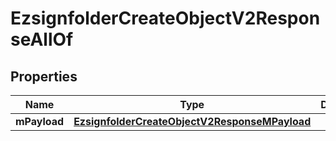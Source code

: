 

# EzsignfolderCreateObjectV2ResponseAllOf

## Properties

Name | Type | Description | Notes
------------ | ------------- | ------------- | -------------
**mPayload** | [**EzsignfolderCreateObjectV2ResponseMPayload**](EzsignfolderCreateObjectV2ResponseMPayload.md) |  | 




